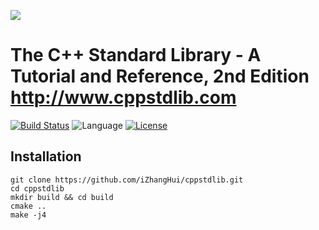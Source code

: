 ![](https://cloud.githubusercontent.com/assets/6889915/19406570/f04138e2-92ba-11e6-949f-b42755d98cb6.jpg)

The C++ Standard Library - A Tutorial and Reference, 2nd Edition
http://www.cppstdlib.com
=================================================

 [![Build Status](https://travis-ci.org/iZhangHui/cppstdlib.svg?branch=master)](https://travis-ci.org/iZhangHui/cppstdlib) ![Language](https://img.shields.io/badge/language-C%2B%2B11-orange.svg) [![License](https://img.shields.io/badge/license-MIT-blue.svg)](./LICENSE.md)

Installation
------------
```
git clone https://github.com/iZhangHui/cppstdlib.git
cd cppstdlib
mkdir build && cd build
cmake ..
make -j4

```
